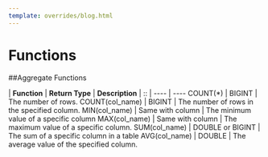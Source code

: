 ```yaml
---
template: overrides/blog.html
---
```


# Functions

##Aggregate Functions

|  **Function**    |  **Return Type**   | **Description** |
  ::               | ----               | ----
COUNT(*)           | BIGINT             | The number of rows.
COUNT(col_name)    | BIGINT             | The number of rows in the specified column.
MIN(col_name)      | Same with column   | The minimum value of a specific column
MAX(col_name)      | Same with column   | The maximum value of a specific column.
SUM(col_name)      | DOUBLE or BIGINT   | The sum of a specific column in a table
AVG(col_name)      | DOUBLE             | The average value of the specified column.
